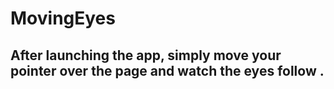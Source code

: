 # MovingEyes
##   After launching the app, simply move your pointer over the page and watch the eyes follow .    
